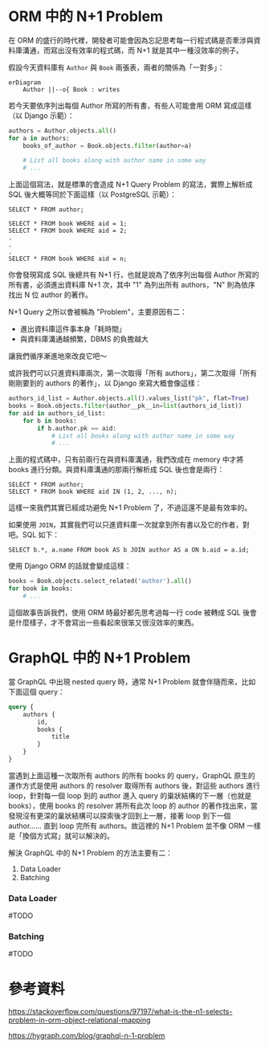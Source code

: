 # ORM 中的 N+1 Problem

在 ORM 的盛行的時代裡，開發者可能會因為忘記思考每一行程式碼是否牽涉與資料庫溝通，而寫出沒有效率的程式碼，而 N+1 就是其中一種沒效率的例子。

假設今天資料庫有 `Author` 與 `Book` 兩張表，兩者的關係為「一對多」：

```mermaid
erDiagram
    Author ||--o{ Book : writes
```

若今天要依序列出每個 Author 所寫的所有書，有些人可能會用 ORM 寫成這樣（以 Django 示範）：

```Python
authors = Author.objects.all()
for a in authors:
    books_of_author = Book.objects.filter(author=a)
    
    # List all books along with author name in some way
    # ...
```

上面這個寫法，就是標準的會造成 N+1 Query Problem 的寫法，實際上解析成 SQL 後大概等同於下面這樣（以 PostgreSQL 示範）：

```PostgreSQL
SELECT * FROM author;

SELECT * FROM book WHERE aid = 1;
SELECT * FROM book WHERE aid = 2;
.
.
.
SELECT * FROM book WHERE aid = n;
```

你會發現寫成 SQL 後總共有 N+1 行，也就是說為了依序列出每個 Author 所寫的所有書，必須進出資料庫 N+1 次，其中 "1" 為列出所有 authors，"N" 則為依序找出 N 位 author 的著作。

N+1 Query 之所以會被稱為 "Problem"，主要原因有二：

- 進出資料庫這件事本身「耗時間」
- 與資料庫溝通越頻繁，DBMS 的負擔越大

讓我們循序漸進地來改良它吧～

或許我們可以只進資料庫兩次，第一次取得「所有 authors」，第二次取得「所有剛剛要到的 authors 的著作」，以 Django 來寫大概會像這樣：

```Python
authors_id_list = Author.objects.all().values_list("pk", flat=True)
books = Book.objects.filter(author__pk__in=list(authors_id_list))
for aid in authors_id_list:
    for b in books:
        if b.author.pk == aid:
            # List all books along with author name in some way
            # ...
```

上面的程式碼中，只有前兩行在與資料庫溝通，我們改成在 memory 中才將 books 進行分類。與資料庫溝通的那兩行解析成 SQL 後也會是兩行：

```PostgreSQL
SELECT * FROM author;
SELECT * FROM book WHERE aid IN (1, 2, ..., n);
```

這樣一來我們其實已經成功避免 N+1 Problem 了，不過這還不是最有效率的。

如果使用 `JOIN`，其實我們可以只進資料庫一次就拿到所有書以及它的作者，對吧。SQL 如下：

```PostgreSQL
SELECT b.*, a.name FROM book AS b JOIN author AS a ON b.aid = a.id;
```

使用 Django ORM 的話就會變成這樣：

```Python
books = Book.objects.select_related('author').all()
for book in books:
    # ...
```

這個故事告訴我們，使用 ORM 時最好都先思考過每一行 code 被轉成 SQL 後會是什麼樣子，才不會寫出一些看起來很笨又很沒效率的東西。

# GraphQL 中的 N+1 Problem

當 GraphQL 中出現 nested query 時，通常 N+1 Problem 就會伴隨而來，比如下面這個 query：

```graphql
query {
    authors {
        id,
        books {
            title
        }
    }
}
```

當遇到上面這種一次取所有 authors 的所有 books 的 query，GraphQL 原生的運作方式是使用 authors 的 resolver 取得所有 authors 後，對這些 authors 進行 loop，針對每一個 loop 到的 author 進入 query 的巢狀結構的下一層（也就是 books），使用 books 的 resolver 將所有此次 loop 的 author 的著作找出來，當發現沒有更深的巢狀結構可以探索後才回到上一層，接著 loop 到下一個 author…… 直到 loop 完所有 authors。故這裡的 N+1 Problem 並不像 ORM 一樣是「換個方式寫」就可以解決的。

解決 GraphQL 中的 N+1 Problem 的方法主要有二：

1. Data Loader
2. Batching

### Data Loader

#TODO

### Batching

#TODO

# 參考資料

<https://stackoverflow.com/questions/97197/what-is-the-n1-selects-problem-in-orm-object-relational-mapping>

<https://hygraph.com/blog/graphql-n-1-problem>
